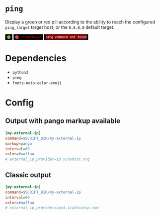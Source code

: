 # `ping`

Display a green or red pill according to the ability to reach the
configured `ping_target` target host, or the `8.8.8.8` default target.

![](ping-ok.png)
![](ping-ko.png)
![](ping-error.png)

# Dependencies

- `python3`
- `ping`
- `fonts-noto-color-emoji`

# Config
## Output with pango markup available
```INI
[my-external-ip]
command=$SCRIPT_DIR/my-external-ip
markup=pango
interval=60
color=#aaffaa
# external_ip_provider=ip.yunohost.org
```

## Classic output
```INI
[my-external-ip]
command=$SCRIPT_DIR/my-external-ip
interval=60
color=#aaffaa
# external_ip_provider=ipv4.icanhazeip.com
```
